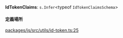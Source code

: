 **IdTokenClaims**: `s.Infer`<typeof `IdTokenClaimsSchema`\>

#### 定義場所

[packages/js/src/utils/id-token.ts:25](https://github.com/logto-io/js/blob/f0f78e6/packages/js/src/utils/id-token.ts#L25)